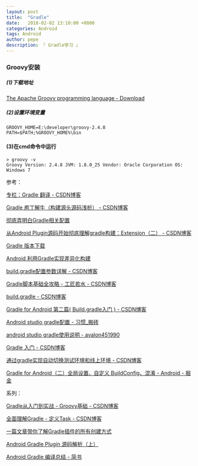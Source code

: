 ```yaml
---
layout: post
title:  "Gradle"
date:   2018-02-02 13:10:00 +0800
categories: Android
tags: Android
author: pepe
description: 『 Gradle学习 』
---
```


### **Groovy安装**

##### (1)下载地址

[The Apache Groovy programming language - Download](http://www.groovy-lang.org/download.html)

##### (2)设置环境变量
```
GROOVY_HOME=E:\developer\groovy-2.4.8
PATH=$PATH;%GROOVY_HOME%\bin
```
#### (3)在cmd命令中运行
```
> groovy -v
Groovy Version: 2.4.8 JVM: 1.8.0_25 Vendor: Oracle Corporation OS: Windows 7
```


参考：

[专栏：Gradle 翻译 - CSDN博客](https://blog.csdn.net/column/details/gradle-translation.html?&page=4)

[Gradle 庖丁解牛（构建源头源码浅析） - CSDN博客](https://blog.csdn.net/yanbober/article/details/60584621)

[彻底弄明白Gradle相关配置](https://mp.weixin.qq.com/s/1UHcYOudViMhpUYeREZzGA)

[从Android Plugin源码开始彻底理解gradle构建：Extension（二） - CSDN博客](https://blog.csdn.net/verymrq/article/details/80426594#10006-weixin-1-52626-6b3bffd01fdde4900130bc5a2751b6d1)

[Gradle 版本下载](http://services.gradle.org/distributions/)

[Android 利用Gradle实现差异化构建](https://mp.weixin.qq.com/s?__biz=MzAxMTI4MTkwNQ==&mid=2650822765&idx=1&sn=027fa74bd88050f34bbcf9d4bef5d39e)

[build.gradle配置参数详解 - CSDN博客](http://blog.csdn.net/baidu_31093133/article/details/51860637)

[Gradle脚本基础全攻略 - 工匠若水 - CSDN博客](http://blog.csdn.net/yanbober/article/details/49314255)

[build.gradle - CSDN博客](http://blog.csdn.net/baidu_35761016/article/details/54670230)

[Gradle for Android 第二篇( Build.gradle入门 ) - CSDN博客](http://blog.csdn.net/u011904605/article/details/52124981)

[Android studio gradle配置 - 习惯_搬砖](https://my.oschina.net/u/1471093/blog/341990)

[android studio gradle使用说明 - avalon451990](https://my.oschina.net/u/1186928/blog/744302)

[Gradle 入门 - CSDN博客](https://blog.csdn.net/H176Nhx7/article/details/78949465)

[通过gradle实现自动切换测试环境和线上环境 - CSDN博客](https://blog.csdn.net/qifengdeqingchen/article/details/78032560)

[Gradle for Android（二）全局设置、自定义 BuildConfig、混淆 - Android - 掘金](https://juejin.im/entry/56f93b3d2e958a005a2f792e)


系列：

[Gradle从入门到实战 - Groovy基础 - CSDN博客](https://blog.csdn.net/singwhatiwanna/article/details/76084580)

[全面理解Gradle - 定义Task - CSDN博客](https://blog.csdn.net/singwhatiwanna/article/details/78898113)

[一篇文章带你了解Gradle插件的所有创建方式](https://mp.weixin.qq.com/s/KCpl0CNgwMv0CgvbadNK6A)

[Android Gradle Plugin 源码解析（上）](https://mp.weixin.qq.com/s/aqo6ueTUxEOdGx5tyzQrPQ)

[Android Gradle 编译总结 - 简书](https://www.jianshu.com/p/798e14fdf85d)